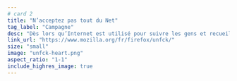 ```yaml
---
# card 2
title: "N’acceptez pas tout du Net"
tag_label: "Campagne"
desc: "Dès lors qu’Internet est utilisé pour suivre les gens et recueillir leurs informations personnelles, nous devons agir. Voici 5 suggestions."
link_url: "https://www.mozilla.org/fr/firefox/unfck/"
size: "small"
image: "unfck-heart.png"
aspect_ratio: "1-1"
include_highres_image: true
---
```


